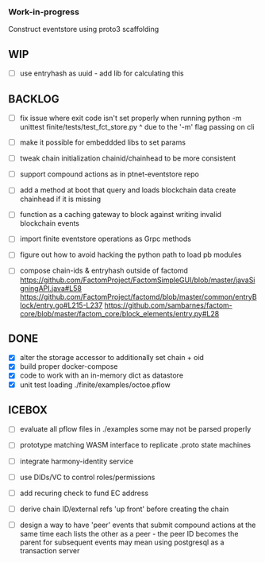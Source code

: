 ### Work-in-progress

Construct eventstore using proto3 scaffolding

WIP
---
- [ ] use entryhash as uuid - add lib for calculating this

BACKLOG
-------
- [ ] fix issue where exit code isn't set properly when running python -m unittest finite/tests/test_fct_store.py 
      ^ due to the '-m' flag passing on cli
- [ ] make it possible for embeddded libs to set params
- [ ] tweak chain initialization chainid/chainhead to be more consistent
- [ ] support compound actions as in ptnet-eventstore repo
- [ ] add a method at boot
      that query and loads blockchain data
      create chainhead if it is missing

- [ ] function as a caching gateway to block against writing invalid blockchain events
- [ ] import finite eventstore operations as Grpc methods
- [ ] figure out how to avoid hacking the python path to load pb modules
- [ ] compose chain-ids & entryhash outside of factomd
      https://github.com/FactomProject/FactomSimpleGUI/blob/master/javaSigningAPI.java#L58
      https://github.com/FactomProject/factomd/blob/master/common/entryBlock/entry.go#L215-L237
      https://github.com/sambarnes/factom-core/blob/master/factom_core/block_elements/entry.py#L28

DONE
------
- [x] alter the storage accessor to additionally set chain + oid
- [x] build proper docker-compose
- [x] code to work with an in-memory dict as datastore
- [x] unit test loading ./finite/examples/octoe.pflow

ICEBOX
------
- [ ] evaluate all pflow files in ./examples some may not be parsed properly
- [ ] prototype matching WASM interface to replicate .proto state machines 
- [ ] integrate harmony-identity service
- [ ] use DIDs/VC to control roles/permissions
- [ ] add recuring check to fund EC address
- [ ] derive chain ID/external refs 'up front' before creating the chain
- [ ] design a way to have 'peer' events that submit compound actions at the same time
      each lists the other as a peer - the peer ID becomes the parent for subsequent events
      may mean using postgresql as a transaction server

